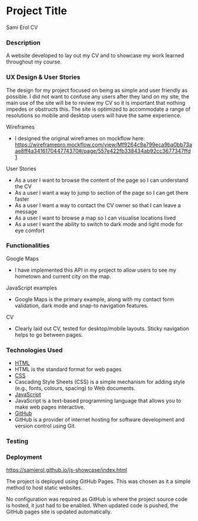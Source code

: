 # Project Title

Sami Erol CV

### Description

A website developed to lay out my CV and to showcase my work learned throughout my course.

### UX Design & User Stories

The design for my project focused on being as simple and user friendly as possible. I did not want to confuse any users after they land on my site, the main use of the site will be to review my CV so it is important that nothing impedes or obstructs this. The site is optimized to accommodate a range of resolutions so mobile and desktop users will have the same experience.

Wireframes

- I designed the original wireframes on mockflow here: https://wireframepro.mockflow.com/view/Mf9264c9a799eca9ba0bb73aae8ff4a341617044774370#/page/557e422fb338434ab92cc3677347ffd1

User Stories

- As a user I want to browse the content of the page so I can understand the CV
- As a user I want a way to jump to section of the page so I can get there faster
- As a user I want a way to contact the CV owner so that I can leave a message
- As a user I want to browse a map so I can visualise locations lived
- As a user I want the ability to switch to dark mode and light mode for eye comfort

### Functionalities

Google Maps
- I have implemented this API in my project to allow users to see my hometown and current city on the map.

JavaScript examples
- Google Maps is the primary example, along with my contact form validation, dark mode and snap-to navigation features.

CV
- Clearly laid out CV, tested for desktop/mobile layouts. Sticky navigation helps to go between pages.

### Technologies Used

- [HTML](https://www.w3.org/html/)
 - HTML is the standard format for web pages
- [CSS](https://www.w3.org/Style/CSS/Overview.en.html)
 - Cascading Style Sheets (CSS) is a simple mechanism for adding style (e.g., fonts, colours, spacing) to Web documents.
- [JavaScript](https://www.javascript.com/)
 - JavaScript is a text-based programming language that allows you to make web pages interactive.
- [GitHub](http://github.com)
 - GitHub is a provider of internet hosting for software development and version control using Git.

### Testing

### Deployment

https://samierol.github.io/js-showcase/index.html

The project is deployed using GitHub Pages. This was chosen as it a simple method to host static websites.

No configuration was required as GitHub is where the project source code is hosted, it just had to be enabled. When updated code is pushed, the GitHub pages site is updated automatically.
